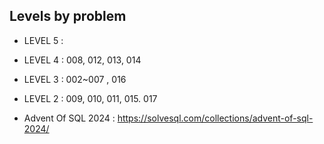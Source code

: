 
## Levels by problem

- LEVEL 5 : 
- LEVEL 4 : 008, 012, 013, 014 
- LEVEL 3 : 002~007 , 016
- LEVEL 2 : 009, 010, 011, 015. 017

- Advent Of SQL 2024 : https://solvesql.com/collections/advent-of-sql-2024/
